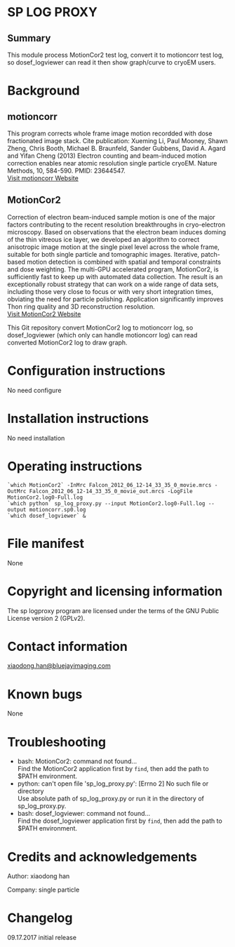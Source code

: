 SP LOG PROXY
============

Summary
-------
This module process MotionCor2 test log, convert it to motioncorr test log, so dosef_logviewer can read it then show graph/curve to cryoEM users.

# Background
## motioncorr
This program corrects whole frame image motion recordded with dose fractionated image stack.
Cite publication: Xueming Li, Paul Mooney, Shawn Zheng, Chris Booth, Michael B. Braunfeld, Sander Gubbens, David A. Agard and Yifan Cheng (2013) Electron counting and beam-induced motion correction enables near atomic resolution single particle cryoEM. Nature Methods, 10, 584-590. PMID: 23644547.<br>
[Visit motioncorr Website](http://cryoem.ucsf.edu/software/software.html)

## MotionCor2
Correction of electron beam-induced sample motion is one of the major factors contributing to the recent resolution breakthroughs in cryo-electron microscopy. Based on observations that the electron beam induces doming of the thin vitreous ice layer, we developed an algorithm to correct anisotropic image motion at the single pixel level across the whole frame, suitable for both single particle and tomographic images. Iterative, patch-based motion detection is combined with spatial and temporal constraints and dose weighting. The multi-GPU accelerated program, MotionCor2, is sufficiently fast to keep up with automated data collection. The result is an exceptionally robust strategy that can work on a wide range of data sets, including those very close to focus or with very short integration times, obviating the need for particle polishing. Application significantly improves Thon ring quality and 3D reconstruction resolution.<br>
[Visit MotionCor2 Website](http://msg.ucsf.edu/em/software/motioncor2.html)

This Git repository convert MotionCor2 log to motioncorr log, so dosef_logviewer (which only can handle motioncorr log) can read converted MotionCor2 log to draw graph.

# Configuration instructions
No need configure

# Installation instructions
No need installation

# Operating instructions
```
`which MotionCor2` -InMrc Falcon_2012_06_12-14_33_35_0_movie.mrcs -OutMrc Falcon_2012_06_12-14_33_35_0_movie_out.mrcs -LogFile MotionCor2.log0-Full.log
`which python` sp_log_proxy.py --input MotionCor2.log0-Full.log --output motioncorr.sp0.log
`which dosef_logviewer` &
```

# File manifest
None

# Copyright and licensing information
The sp logproxy program are licensed under the terms of the GNU Public License version 2 (GPLv2).

# Contact information
xiaodong.han@bluejayimaging.com

# Known bugs
None

# Troubleshooting
* bash: MotionCor2: command not found...<br>
Find the MotionCor2 application first by `find`, then add the path to $PATH environment.
* python: can't open file 'sp_log_proxy.py': [Errno 2] No such file or directory<br>
Use absolute path of sp_log_proxy.py or run it in the directory of sp_log_proxy.py.
* bash: dosef_logviewer: command not found...<br>
Find the dosef_logviewer application first by `find`, then add the path to $PATH environment.

# Credits and acknowledgements
Author: xiaodong han

Company: single particle

# Changelog
09.17.2017  initial release
